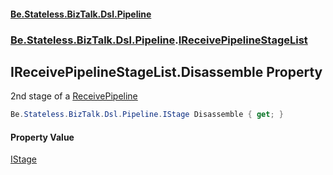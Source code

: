#### [Be.Stateless.BizTalk.Dsl.Pipeline](README.md 'README')
### [Be.Stateless.BizTalk.Dsl.Pipeline](Be.Stateless.BizTalk.Dsl.Pipeline.md 'Be.Stateless.BizTalk.Dsl.Pipeline').[IReceivePipelineStageList](IReceivePipelineStageList.md 'Be.Stateless.BizTalk.Dsl.Pipeline.IReceivePipelineStageList')

## IReceivePipelineStageList.Disassemble Property

2nd stage of a [ReceivePipeline](ReceivePipeline.md 'Be.Stateless.BizTalk.Dsl.Pipeline.ReceivePipeline')

```csharp
Be.Stateless.BizTalk.Dsl.Pipeline.IStage Disassemble { get; }
```

#### Property Value
[IStage](IStage.md 'Be.Stateless.BizTalk.Dsl.Pipeline.IStage')